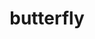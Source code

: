 ---
layout: animals&nature
title: butterfly
emoji: butterfly
permalink: 🦋.html
image: assets/img/3moji/butterfly.png
---